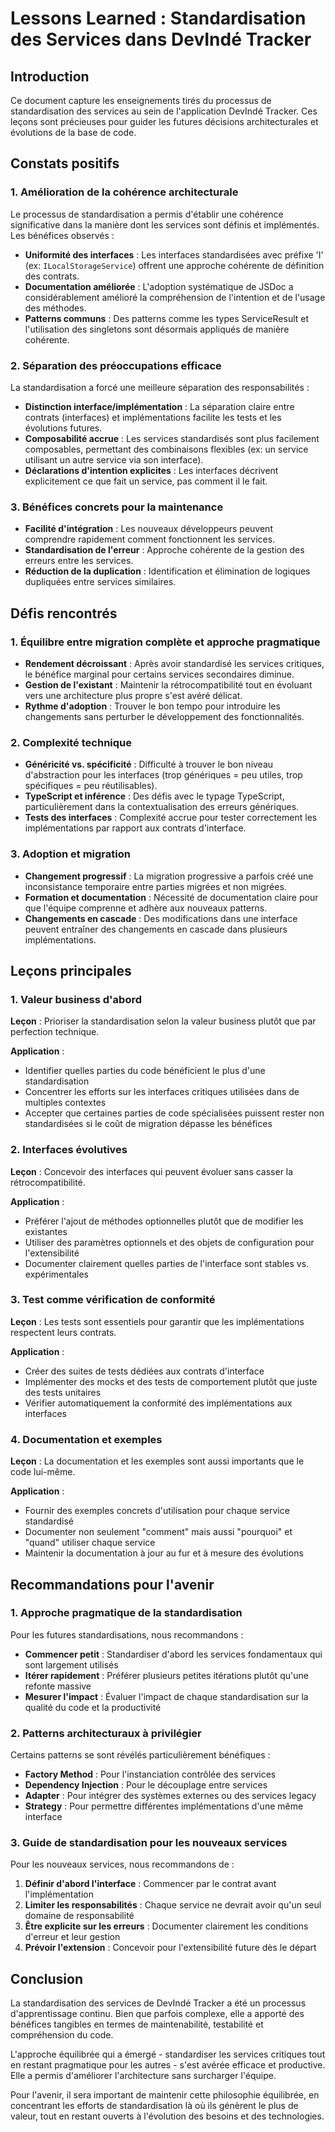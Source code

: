 # Lessons Learned : Standardisation des Services dans DevIndé Tracker

## Introduction

Ce document capture les enseignements tirés du processus de standardisation des services au sein de l'application DevIndé Tracker. Ces leçons sont précieuses pour guider les futures décisions architecturales et évolutions de la base de code.

## Constats positifs

### 1. Amélioration de la cohérence architecturale

Le processus de standardisation a permis d'établir une cohérence significative dans la manière dont les services sont définis et implémentés. Les bénéfices observés :

- **Uniformité des interfaces** : Les interfaces standardisées avec préfixe 'I' (ex: `ILocalStorageService`) offrent une approche cohérente de définition des contrats.
- **Documentation améliorée** : L'adoption systématique de JSDoc a considérablement amélioré la compréhension de l'intention et de l'usage des méthodes.
- **Patterns communs** : Des patterns comme les types ServiceResult et l'utilisation des singletons sont désormais appliqués de manière cohérente.

### 2. Séparation des préoccupations efficace

La standardisation a forcé une meilleure séparation des responsabilités :

- **Distinction interface/implémentation** : La séparation claire entre contrats (interfaces) et implémentations facilite les tests et les évolutions futures.
- **Composabilité accrue** : Les services standardisés sont plus facilement composables, permettant des combinaisons flexibles (ex: un service utilisant un autre service via son interface).
- **Déclarations d'intention explicites** : Les interfaces décrivent explicitement ce que fait un service, pas comment il le fait.

### 3. Bénéfices concrets pour la maintenance

- **Facilité d'intégration** : Les nouveaux développeurs peuvent comprendre rapidement comment fonctionnent les services.
- **Standardisation de l'erreur** : Approche cohérente de la gestion des erreurs entre les services.
- **Réduction de la duplication** : Identification et élimination de logiques dupliquées entre services similaires.

## Défis rencontrés

### 1. Équilibre entre migration complète et approche pragmatique

- **Rendement décroissant** : Après avoir standardisé les services critiques, le bénéfice marginal pour certains services secondaires diminue.
- **Gestion de l'existant** : Maintenir la rétrocompatibilité tout en évoluant vers une architecture plus propre s'est avéré délicat.
- **Rythme d'adoption** : Trouver le bon tempo pour introduire les changements sans perturber le développement des fonctionnalités.

### 2. Complexité technique

- **Généricité vs. spécificité** : Difficulté à trouver le bon niveau d'abstraction pour les interfaces (trop génériques = peu utiles, trop spécifiques = peu réutilisables).
- **TypeScript et inférence** : Des défis avec le typage TypeScript, particulièrement dans la contextualisation des erreurs génériques.
- **Tests des interfaces** : Complexité accrue pour tester correctement les implémentations par rapport aux contrats d'interface.

### 3. Adoption et migration

- **Changement progressif** : La migration progressive a parfois créé une inconsistance temporaire entre parties migrées et non migrées.
- **Formation et documentation** : Nécessité de documentation claire pour que l'équipe comprenne et adhère aux nouveaux patterns.
- **Changements en cascade** : Des modifications dans une interface peuvent entraîner des changements en cascade dans plusieurs implémentations.

## Leçons principales

### 1. Valeur business d'abord

**Leçon** : Prioriser la standardisation selon la valeur business plutôt que par perfection technique.

**Application** :
- Identifier quelles parties du code bénéficient le plus d'une standardisation
- Concentrer les efforts sur les interfaces critiques utilisées dans de multiples contextes
- Accepter que certaines parties de code spécialisées puissent rester non standardisées si le coût de migration dépasse les bénéfices

### 2. Interfaces évolutives

**Leçon** : Concevoir des interfaces qui peuvent évoluer sans casser la rétrocompatibilité.

**Application** :
- Préférer l'ajout de méthodes optionnelles plutôt que de modifier les existantes
- Utiliser des paramètres optionnels et des objets de configuration pour l'extensibilité
- Documenter clairement quelles parties de l'interface sont stables vs. expérimentales

### 3. Test comme vérification de conformité

**Leçon** : Les tests sont essentiels pour garantir que les implémentations respectent leurs contrats.

**Application** :
- Créer des suites de tests dédiées aux contrats d'interface
- Implémenter des mocks et des tests de comportement plutôt que juste des tests unitaires
- Vérifier automatiquement la conformité des implémentations aux interfaces

### 4. Documentation et exemples

**Leçon** : La documentation et les exemples sont aussi importants que le code lui-même.

**Application** :
- Fournir des exemples concrets d'utilisation pour chaque service standardisé
- Documenter non seulement "comment" mais aussi "pourquoi" et "quand" utiliser chaque service
- Maintenir la documentation à jour au fur et à mesure des évolutions

## Recommandations pour l'avenir

### 1. Approche pragmatique de la standardisation

Pour les futures standardisations, nous recommandons :

- **Commencer petit** : Standardiser d'abord les services fondamentaux qui sont largement utilisés
- **Itérer rapidement** : Préférer plusieurs petites itérations plutôt qu'une refonte massive
- **Mesurer l'impact** : Évaluer l'impact de chaque standardisation sur la qualité du code et la productivité

### 2. Patterns architecturaux à privilégier

Certains patterns se sont révélés particulièrement bénéfiques :

- **Factory Method** : Pour l'instanciation contrôlée des services
- **Dependency Injection** : Pour le découplage entre services
- **Adapter** : Pour intégrer des systèmes externes ou des services legacy
- **Strategy** : Pour permettre différentes implémentations d'une même interface

### 3. Guide de standardisation pour les nouveaux services

Pour les nouveaux services, nous recommandons de :

1. **Définir d'abord l'interface** : Commencer par le contrat avant l'implémentation
2. **Limiter les responsabilités** : Chaque service ne devrait avoir qu'un seul domaine de responsabilité
3. **Être explicite sur les erreurs** : Documenter clairement les conditions d'erreur et leur gestion
4. **Prévoir l'extension** : Concevoir pour l'extensibilité future dès le départ

## Conclusion

La standardisation des services de DevIndé Tracker a été un processus d'apprentissage continu. Bien que parfois complexe, elle a apporté des bénéfices tangibles en termes de maintenabilité, testabilité et compréhension du code.

L'approche équilibrée qui a émergé - standardiser les services critiques tout en restant pragmatique pour les autres - s'est avérée efficace et productive. Elle a permis d'améliorer l'architecture sans surcharger l'équipe.

Pour l'avenir, il sera important de maintenir cette philosophie équilibrée, en concentrant les efforts de standardisation là où ils génèrent le plus de valeur, tout en restant ouverts à l'évolution des besoins et des technologies.